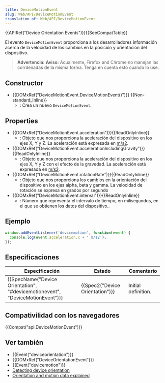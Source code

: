 ```yaml
---
title: DeviceMotionEvent
slug: Web/API/DeviceMotionEvent
translation_of: Web/API/DeviceMotionEvent
---
```

{{APIRef("Device Orientation Events")}}{{SeeCompatTable}}

El evento `DeviceMotionEvent` proporciona a los desarrolladores información acerca de la velocidad de los cambios en la posición y orientación del dispositivo.

> **Advertencia:** **Aviso:** Acualmente, Firefox and Chrome no manejan las corrdenadas de la misma forma. Tenga en cuenta esto cuando lo use.

## Constructor

- {{DOMxRef("DeviceMotionEvent.DeviceMotionEvent()")}} {{Non-standard_Inline}}
  - : Crea un nuevo `DeviceMotionEvent`.

## Properties

- {{DOMxRef("DeviceMotionEvent.acceleration")}}{{ReadOnlyInline}}
  - : Objeto que nos proporciona la aceleración del dispositivo en los ejes X, Y y Z. La aceleración está expresada en [m/s2](https://en.wikipedia.org/wiki/Meter_per_second_squared).
- {{DOMxRef("DeviceMotionEvent.accelerationIncludingGravity")}}{{ReadOnlyInline}}
  - : Objeto que nos proporciona la aceleración del dispositivo en los ejes X, Y y Z con el efecto de la gravedad. La aceleración está expresada en [m/s2](https://en.wikipedia.org/wiki/Meter_per_second_squared).
- {{DOMxRef("DeviceMotionEvent.rotationRate")}}{{ReadOnlyInline}}
  - : Objeto que nos proporciona los cambios en la orientación del dispositivo en los ejes alpha, beta y gamma. La velocidad de rotación se expresa en grados por segundo
- {{DOMxRef("DeviceMotionEvent.interval")}}{{ReadOnlyInline}}
  - : Número que representa el intervalo de tiempo, en milisegundos, en el que se obtienen los datos del dispositivo..

## Ejemplo

```js
window.addEventListener('devicemotion', function(event) {
  console.log(event.acceleration.x + ' m/s2');
});
```

## Especificaciones

| Especificación                                                                                           | Estado                                   | Comentario          |
| -------------------------------------------------------------------------------------------------------- | ---------------------------------------- | ------------------- |
| {{SpecName("Device Orientation", "#devicemotionevent", "DeviceMotionEvent")}} | {{Spec2("Device Orientation")}} | Initial definition. |

## Compativilidad con los navegadores

{{Compat("api.DeviceMotionEvent")}}

## Ver también

- {{Event("deviceorientation")}}
- {{DOMxRef("DeviceOrientationEvent")}}
- {{Event("devicemotion")}}
- [Detecting device orientation](/es/docs/WebAPI/Detecting_device_orientation)
- [Orientation and motion data explained](/es/DOM/Orientation_and_motion_data_explained)
